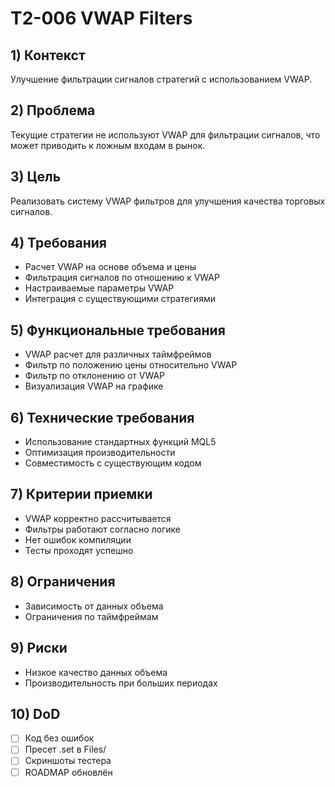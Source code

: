 # T2-006 VWAP Filters

## 1) Контекст
Улучшение фильтрации сигналов стратегий с использованием VWAP.

## 2) Проблема
Текущие стратегии не используют VWAP для фильтрации сигналов, что может приводить к ложным входам в рынок.

## 3) Цель
Реализовать систему VWAP фильтров для улучшения качества торговых сигналов.

## 4) Требования
- Расчет VWAP на основе объема и цены
- Фильтрация сигналов по отношению к VWAP
- Настраиваемые параметры VWAP
- Интеграция с существующими стратегиями

## 5) Функциональные требования
- VWAP расчет для различных таймфреймов
- Фильтр по положению цены относительно VWAP
- Фильтр по отклонению от VWAP
- Визуализация VWAP на графике

## 6) Технические требования
- Использование стандартных функций MQL5
- Оптимизация производительности
- Совместимость с существующим кодом

## 7) Критерии приемки
- VWAP корректно рассчитывается
- Фильтры работают согласно логике
- Нет ошибок компиляции
- Тесты проходят успешно

## 8) Ограничения
- Зависимость от данных объема
- Ограничения по таймфреймам

## 9) Риски
- Низкое качество данных объема
- Производительность при больших периодах

## 10) DoD
- [ ] Код без ошибок
- [ ] Пресет .set в Files/
- [ ] Скриншоты тестера
- [ ] ROADMAP обновлён